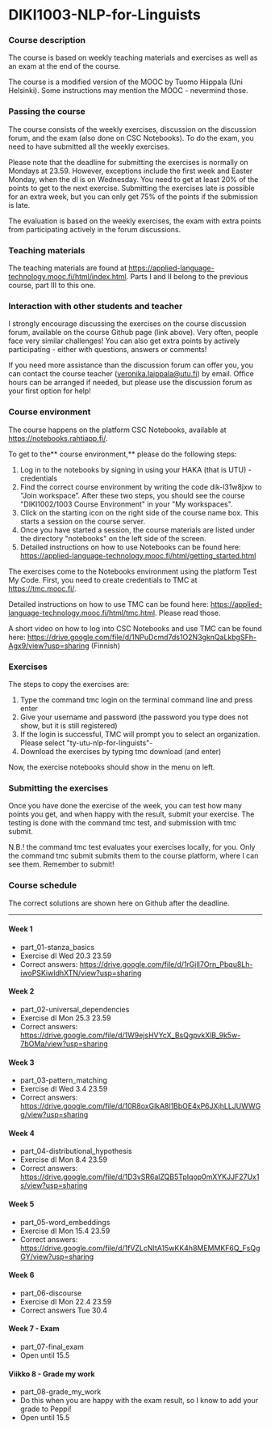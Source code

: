 # DIKI1003-NLP-for-Linguists

### Course description

The course is based on weekly teaching materials and exercises as well as an exam at the end of the course.

The course is a modified version of the MOOC by Tuomo Hiippala (Uni Helsinki). Some instructions may mention the MOOC - nevermind those.

### Passing the course

The course consists of the weekly exercises, discussion on the discussion forum, and the exam (also done on CSC Notebooks). To do the exam, you need to have submitted all the weekly exercises.

Please note that the deadline for submitting the exercises is normally on Mondays at 23.59. However, exceptions include the first week and Easter Monday, when the dl is on Wednesday. You need to get at least 20% of the points to get to the next exercise. Submitting the exercises late is possible for an extra week, but you can only get 75% of the points if the submission is late.

The evaluation is based on the weekly exercises, the exam with extra points from participating actively in the forum discussions.

### Teaching materials

The teaching materials are found at  https://applied-language-technology.mooc.fi/html/index.html. Parts I and II belong to the previous course, part III to this one.

### Interaction with other students and teacher

I strongly encourage discussing the exercises on the course discussion forum, available on the course Github page (link above). Very often, people face very similar challenges! You can also get extra points by actively participating - either with questions, answers or comments!

If you need more assistance than the discussion forum can offer you, you can contact the course teacher (veronika.laippala@utu.fi) by email. Office hours can be arranged if needed, but please use the discussion forum as your first option for help!

### Course environment

The course happens on the platform CSC Notebooks, available at https://notebooks.rahtiapp.fi/.

To get to the** course environment,** please do the following steps:

1) Log in to the notebooks by signing in using your HAKA (that is UTU) -credentials
2) Find the correct course environment by writing the code dik-l31w8jxw to ”Join workspace”. After these two steps, you should see the course "DIKI1002/1003 Course Environment" in your "My workspaces".
3) Click on the starting icon on the right side of the course name box. This starts a session on the course server.
4) Once you have started a session, the course materials are listed under the directory "notebooks" on the left side of the screen.
5) Detailed instructions on how to use Notebooks can be found here: https://applied-language-technology.mooc.fi/html/getting_started.html

The exercises come to the Notebooks environment using the platform Test My Code. First, you need to create credentials to TMC at https://tmc.mooc.fi/.

Detailed instructions on how to use TMC can be found here: https://applied-language-technology.mooc.fi/html/tmc.html. Please read those.

A short video on how to log into CSC Notebooks and use TMC can be found here: https://drive.google.com/file/d/1NPuDcmd7ds1O2N3gknQaLkbgSFh-Agx9/view?usp=sharing (Finnish)

### Exercises

The steps to copy the exercises are:

1) Type the command tmc login on the terminal command line and press enter
2) Give your username and password (the password you type does not show, but it is still registered)
3) If the login is successful, TMC will prompt you to select an organization. Please select "ty-utu-nlp-for-linguists"-
4) Download the exercises by typing tmc download (and enter)

Now, the exercise notebooks should show in the menu on left.

### Submitting the exercises

Once you have done the exercise of the week, you can test how many points you get, and when happy with the result, submit your exercise. The testing is done with the command tmc test, and submission with tmc submit. 

N.B.! the command tmc test evaluates your exercises locally, for you. Only the command tmc submit submits them to the course platform, where I can see them. Remember to submit!

### Course schedule

The correct solutions are shown here on Github after the deadline.

---------------------------------------------------------------------------------------------------------------------------------------------------------------------

#### Week 1
* part_01-stanza_basics
* Exercise dl Wed 20.3 23.59
* Correct answers: https://drive.google.com/file/d/1rGjlI7Orn_Pbqu8Lh-iwoPSKiwIdhXTN/view?usp=sharing

#### Week 2
* part_02-universal_dependencies
* Exercise dl Mon 25.3 23.59
* Correct answers: https://drive.google.com/file/d/1W9ejsHVYcX_BsQgpvkXlB_9k5w-7bOMa/view?usp=sharing 

#### Week 3
* part_03-pattern_matching
* Exercise dl Wed 3.4 23.59
* Correct answers: https://drive.google.com/file/d/10R8oxGlkA8l1BbOE4xP6JXjhLLJUWWGg/view?usp=sharing

#### Week 4
* part_04-distributional_hypothesis
* Exercise dl Mon 8.4 23.59
* Correct answers: https://drive.google.com/file/d/1D3vSR6alZQB5TpIqop0mXYKJJF27Ux1s/view?usp=sharing

#### Week 5
* part_05-word_embeddings
* Exercise dl Mon 15.4 23.59
* Correct answers: https://drive.google.com/file/d/1fVZLcNItA15wKK4h8MEMMKF6Q_FsQgGY/view?usp=sharing

#### Week 6
* part_06-discourse
* Exercise dl Mon 22.4 23.59
* Correct answers Tue 30.4

#### Week 7 - Exam
* part_07-final_exam
* Open until 15.5

#### Viikko 8 - Grade my work
* part_08-grade_my_work
* Do this when you are happy with the exam result, so I know to add your grade to Peppi!
* Open until 15.5

